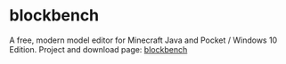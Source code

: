 # blockbench

A free, modern model editor for Minecraft Java and Pocket / Windows 10 Edition.
Project and download page: [blockbench](http://www.blockbench.net)
